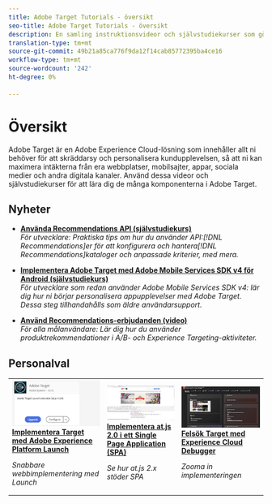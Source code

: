```yaml
---
title: Adobe Target Tutorials - översikt
seo-title: Adobe Target Tutorials - översikt
description: En samling instruktionsvideor och självstudiekurser som gör dig till en kraftfull användare av Adobe Target
translation-type: tm+mt
source-git-commit: 49b21a85ca776f9da12f14cab85772395ba4ce16
workflow-type: tm+mt
source-wordcount: '242'
ht-degree: 0%

---
```



# Översikt

Adobe Target är en Adobe Experience Cloud-lösning som innehåller allt ni behöver för att skräddarsy och personalisera kundupplevelsen, så att ni kan maximera intäkterna från era webbplatser, mobilsajter, appar, sociala medier och andra digitala kanaler. Använd dessa videor och självstudiekurser för att lära dig de många komponenterna i Adobe Target.

## Nyheter

* **[Använda Recommendations API (självstudiekurs)](recommendations-api-tutorial/recs-api-overview.md)**   <br>
   *För utvecklare: Praktiska tips om hur du använder API:[!DNL Recommendations]er för att konfigurera och hantera[!DNL Recommendations]kataloger och anpassade kriterier, med mera.*

* **[Implementera Adobe Target med Adobe Mobile Services SDK v4 för Android (självstudiekurs)](mobile-v4/overview.md)**   <br>
   *För utvecklare som redan använder Adobe Mobile Services SDK v4: lär dig hur ni börjar personalisera appupplevelser med Adobe Target. Dessa steg tillhandahålls som äldre användarsupport.<!-- Concepts learned here are also applicable to Adobe Experience Platform Mobile SDK (v5).-->*

* **[Använd Recommendations-erbjudanden (video)](recommendations/use-recommendations-offers.md)**   <br>
   *För alla målanvändare: Lär dig hur du använder produktrekommendationer i A/B- och Experience Targeting-aktiviteter.*

<!--
* **[Create a Recommendations Activity (Video)](recommendations/create-a-recommendations-activity.md)**
    <br>
    *Recommend products to your customers at scale with this Premium feature.* -->

## Personalval

<table>
<tr>
  <td>
    <a href="https://docs.adobe.com/content/help/en/experience-cloud/implementing-in-websites-with-launch/implement-solutions/target.html">
      <img alt="Implementera Target med Adobe Experience Platform Launch" src="assets/launch_referencearchitectureguides.png" />
    </a>
    <div>
      <a href="https://docs.adobe.com/content/help/en/experience-cloud/implementing-in-websites-with-launch/implement-solutions/target.html">
    <strong>Implementera Target med Adobe Experience Platform Launch</strong>
    </a>
    </div>
    <p>
    <em>Snabbare webbimplementering med Launch</em>
    <p>
  </td>
  <td>
    <a href="implementation/implement-atjs-20-in-a-single-page-application.md">
      <img alt="Implementera at.js 2.0 i ett Single Page Application (SPA)" src="assets/implementing_adobetargetsatjs20inasinglepageapplicationspa.png" />
    </a>
    <div>
      <a href="implementation/implement-atjs-20-in-a-single-page-application.md">
    <strong>Implementera at.js 2.0 i ett Single Page Application (SPA)</strong>
    </a>
    </div>
    <p>
    <em>Se hur at.js 2.x stöder SPA</em>
    <p>
  </td>
  <td>
    <a href="troubleshooting/troubleshoot-with-the-experience-cloud-debugger.md">
      <img alt="Felsök Target med Experience Cloud Debugger" src="assets/using_the_experienceclouddebuggerwithadobetarget.png" />
    </a>
    <div>
      <a href="troubleshooting/troubleshoot-with-the-experience-cloud-debugger.md">
    <strong>Felsök Target med Experience Cloud Debugger</strong>
    </a>
    </div>
    <p>
    <em>Zooma in implementeringen</em>
    <p>
  </td>
</tr>
</table>
